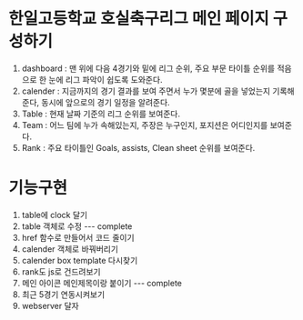 한일고등학교 호실축구리그 메인 페이지 구성하기
==================================
1. dashboard : 맨 위에 다음 4경기와 밑에 리그 순위, 주요 부문 타이틀 순위를 적음으로 한 눈에 리그 파악이 쉽도록 도와준다.
2. calender : 지금까지의 경기 결과를 보여 주면서 누가 몇분에 골을 넣었는지 기록해준다, 동시에 앞으로의 경기 일정을 알려준다.
3. Table : 현재 날짜 기준의 리그 순위를 보여준다. 
4. Team : 어느 팀에 누가 속해있는지, 주장은 누구인지, 포지션은 어디인지를 보여준다.
5. Rank : 주요 타이틀인 Goals, assists, Clean sheet 순위를 보여준다. 

기능구현
======
1. table에 clock 달기
2. table 객체로 수정    --- complete
3. href 함수로 만들어서 코드 줄이기 
4. calender 객체로 바꿔버리기
5. calender box template 다시찾기
6. rank도 js로 건드려보기
7. 메인 아이콘 메인제목이랑 붙이기  --- complete
8. 최근 5경기 연동시켜보기
9. webserver 달자